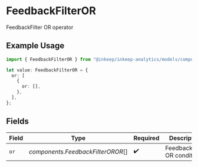 # FeedbackFilterOR

FeedbackFilter OR operator

## Example Usage

```typescript
import { FeedbackFilterOR } from "@inkeep/inkeep-analytics/models/components";

let value: FeedbackFilterOR = {
  or: [
    {
      or: [],
    },
  ],
};
```

## Fields

| Field                             | Type                              | Required                          | Description                       |
| --------------------------------- | --------------------------------- | --------------------------------- | --------------------------------- |
| `or`                              | *components.FeedbackFilterOROR*[] | :heavy_check_mark:                | FeedbackFilter OR condition       |